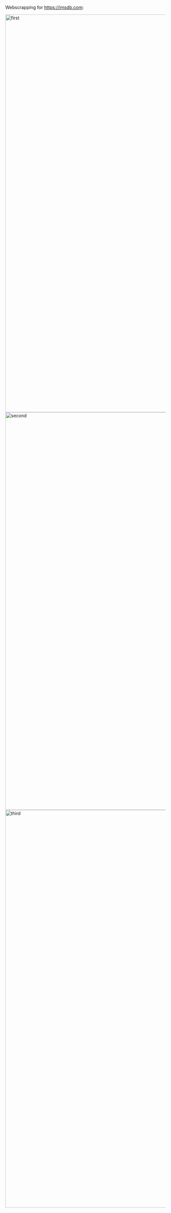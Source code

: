 Webscrapping for https://imsdb.com:

<img width="1247" alt="first" src="https://github.com/user-attachments/assets/c6026292-5823-4f0b-8e80-216f8223a170">


<img width="1247" alt="second" src="https://github.com/user-attachments/assets/6f9a004b-c0cc-4cfb-9580-a47d60eb36a6">



<img width="1247" alt="third" src="https://github.com/user-attachments/assets/6b6f668f-de9c-4ad3-b1e2-da6b90867f8b">
